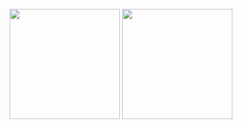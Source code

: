 <p align="center">
  <img src="https://github-readme-stats.vercel.app/api?username=p7r0x7&theme=nightowl&show_icons=true&hide_border=true&count_private=true" height="200">
  <img src="https://github-readme-stats.vercel.app/api/top-langs/?username=p7r0x7&theme=nightowl&show_icons=true&hide_border=true&layout=compact" height="200">
</p>
